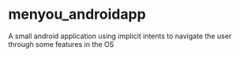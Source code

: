 menyou_androidapp
=================

A small android application using implicit intents to navigate the user through some features in the OS
